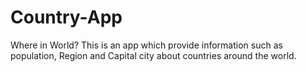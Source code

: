 # Country-App
Where in World?
This is an app which provide information such as population, Region and Capital city about countries around the world.
